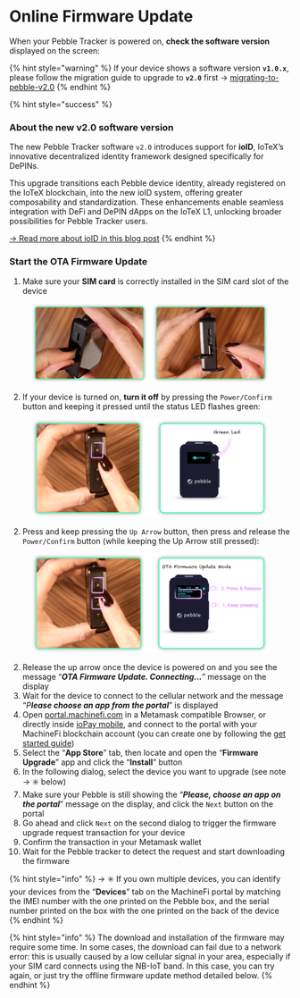 # Online Firmware Update

When your Pebble Tracker is powered on, **check the software version** displayed on the screen:

{% hint style="warning" %}
If your device shows a software version  **`v1.0.x`**, please follow the migration guide to upgrade to **`v2.0`** first → [migrating-to-pebble-v2.0](migrating-to-pebble-v2.0/ "mention")&#x20;
{% endhint %}

{% hint style="success" %}
### About the new v2.0 software version

The new Pebble Tracker software `v2.0` introduces support for **ioID**, IoTeX’s innovative decentralized identity framework designed specifically for DePINs.&#x20;

This upgrade transitions each Pebble device identity, already registered on the IoTeX blockchain, into the new ioID system, offering greater composability and standardization. These enhancements enable seamless integration with DeFi and DePIN dApps on the IoTeX L1, unlocking broader possibilities for Pebble Tracker users.

[-> Read more about ioID in this blog post](https://iotex.io/blog/ioid-on-chain-device-identity-for-verifiable-depins/)
{% endhint %}

### Start the OTA Firmware Update

1. Make sure your **SIM card** is correctly installed in the SIM card slot of the device

<figure><img src="../../../.gitbook/assets/image (1).png" alt="" width="563"><figcaption></figcaption></figure>

2. If your device is turned on, **turn it off** by pressing the `Power/Confirm` button and keeping it pressed until the status LED flashes green:

<figure><img src="../../../.gitbook/assets/image (4).png" alt="" width="563"><figcaption></figcaption></figure>

2. Press and keep pressing the `Up Arrow` button, then press and release the `Power/Confirm` button (while keeping the Up Arrow still pressed):

<figure><img src="../../../.gitbook/assets/image (6).png" alt="" width="563"><figcaption></figcaption></figure>

2. Release the up arrow once the device is powered on and you see the message “_**OTA Firmware Update. Connecting...**_” message on the display
3. Wait for the device to connect to the cellular network and the message “_P**lease choose an app from the portal**_” is displayed
4. Open [portal.machinefi.com](https://portal.machinefi.com/) in a Metamask compatible Browser, or directly inside [ioPay mobile](https://iopay.me/), and connect to the portal with your MachineFi blockchain account (you can create one by following the [get started guide](https://app.gitbook.com/s/f2s3zCHPO4kfjqwDZ9Gw/get-started/quick-start#creating-a-machinefi-account))
5. Select the “**App Store**” tab, then locate and open the “**Firmware Upgrade**” app and click the “**Install**” button
6. In the following dialog, select the device you want to upgrade (see note → ✳️ below)
7. Make sure your Pebble is still showing the “_**Please, choose an app on the portal**_” message on the display, and click the `Next` button on the portal
8. Go ahead and click `Next` on the second dialog to trigger the firmware upgrade request transaction for your device
9. Confirm the transaction in your Metamask wallet
10. Wait for the Pebble tracker to detect the request and start downloading the firmware

{% hint style="info" %}
-> ✳️ If you own multiple devices, you can identify your devices from the “**Devices**” tab on the MachineFi portal by matching the IMEI number with the one printed on the Pebble box, and the serial number printed on the box with the one printed on the back of the device
{% endhint %}

{% hint style="info" %}
The download and installation of the firmware may require some time. In some cases, the download can fail due to a network error: this is usually caused by a low cellular signal in your area, especially if your SIM card connects using the NB-IoT band. In this case, you can try again, or just try the offline firmware update method detailed below.
{% endhint %}

